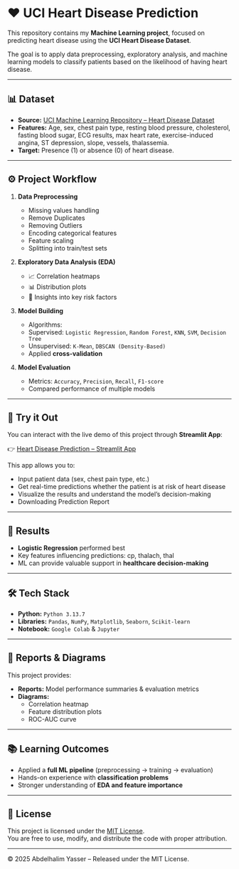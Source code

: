  # ❤️ UCI Heart Disease Prediction  

This repository contains my **Machine Learning project**, focused on predicting heart disease using the **UCI Heart Disease Dataset**. 

The goal is to apply data preprocessing, exploratory analysis, and machine learning models to classify patients based on the likelihood of having heart disease.  

---

## 📊 Dataset  
* **Source:** [UCI Machine Learning Repository – Heart Disease Dataset](https://archive.ics.uci.edu/dataset/45/heart+disease)  
* **Features:** Age, sex, chest pain type, resting blood pressure, cholesterol, fasting blood sugar, ECG results, max heart rate, exercise-induced angina, ST depression, slope, vessels, thalassemia.  
* **Target:** Presence (1) or absence (0) of heart disease.  

---

## ⚙️ Project Workflow  
1. **Data Preprocessing**  
   - Missing values handling
   - Remove Duplicates
   - Removing Outliers
   - Encoding categorical features  
   - Feature scaling  
   - Splitting into train/test sets  

2. **Exploratory Data Analysis (EDA)**  
   - 📈 Correlation heatmaps  
   - 📊 Distribution plots  
   - 🔎 Insights into key risk factors  

3. **Model Building**  
   - Algorithms:
   - Supervised: `Logistic Regression`, `Random Forest`, `KNN`, `SVM`, `Decision Tree`
   - Unsupervised: `K-Mean`, `DBSCAN (Density-Based)`
   - Applied **cross-validation**  

4. **Model Evaluation**  
   - Metrics: `Accuracy`, `Precision`, `Recall`, `F1-score`  
   - Compared performance of multiple models  

---

## 🚀 Try it Out  

You can interact with the live demo of this project through **Streamlit App**:  

👉 [Heart Disease Prediction – Streamlit App](https://heartdiseaseprojects.streamlit.app/)  

This app allows you to:  
* Input patient data (sex, chest pain type, etc.)  
* Get real-time predictions whether the patient is at risk of heart disease  
* Visualize the results and understand the model’s decision-making
* Downloading Prediction Report
<!--
## 🎥 Demo Video  

👉 Click below to watch the demo on YouTube:  

<p align="center">
  <a href="https://youtu.be/YvsRaySnnL8">
    <img src="https://img.youtube.com/vi/YvsRaySnnL8/0.jpg" alt="Demo Video" width="500"/>
  </a>
</p>
-->

---

## 📌 Results  
* **Logistic Regression** performed best  
* Key features influencing predictions: cp, thalach, thal  
* ML can provide valuable support in **healthcare decision-making**  

---

## 🛠️ Tech Stack  
* **Python:** `Python 3.13.7` 
* **Libraries:** `Pandas`, `NumPy`, `Matplotlib`, `Seaborn`, `Scikit-learn`  
* **Notebook:** `Google Colab` & `Jupyter`  

---

## 📑 Reports & Diagrams  
This project provides:  
* **Reports:** Model performance summaries & evaluation metrics  
* **Diagrams:**  
  - Correlation heatmap  
  - Feature distribution plots  
  - ROC-AUC curve  
<!--
(*Add screenshots of your plots here for better illustration*)  
-->
---

## 📚 Learning Outcomes  
* Applied a **full ML pipeline** (preprocessing → training → evaluation)  
* Hands-on experience with **classification problems**  
* Stronger understanding of **EDA and feature importance**  

---

## 📝 License
This project is licensed under the [MIT License](./LICENSE).  
You are free to use, modify, and distribute the code with proper attribution.

---

© 2025 Abdelhalim Yasser – Released under the MIT License.  

